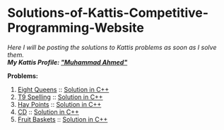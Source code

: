# Solutions-of-Kattis-Competitive-Programming-Website
<i>Here I will be posting the solutions to Kattis problems as soon as I solve them.</i> <br>
<i><b>My Kattis Profile: <a href="https://open.kattis.com/users/muhammad-ahmed">"Muhammad Ahmed"</a></b></i>

<b>Problems:</b> 

<ol>
  <li> <a href="https://open.kattis.com/problems/8queens">Eight Queens</a> :: <a href="https://github.com/Muhammad4hmed/Solutions-of-Kattis-Competitive-Programming-Website/blob/master/Solutions/Eight%20Queens.cpp">Solution in C++</a> </li>
  <li> <a href="https://open.kattis.com/problems/t9spelling">T9 Spelling</a> :: <a href="https://github.com/Muhammad4hmed/Solutions-of-Kattis-Competitive-Programming-Website/blob/master/Solutions/T9%20Spelling.cpp">Solution in C++</a> </li>
  <li> <a href="https://open.kattis.com/problems/haypoints">Hay Points</a> :: <a href="https://github.com/Muhammad4hmed/Solutions-of-Kattis-Competitive-Programming-Website/blob/master/Solutions/Hay%20Points.cpp">Solution in C++</a> </li>
  <li> <a href="https://open.kattis.com/problems/cd">CD</a> :: <a href="https://github.com/Muhammad4hmed/Solutions-of-Kattis-Competitive-Programming-Website/blob/master/Solutions/CD.cpp">Solution in C++</a> </li>
  <li> <a href="https://open.kattis.com/problems/fruitbaskets">Fruit Baskets</a> :: <a href="https://github.com/Muhammad4hmed/Solutions-of-Kattis-Competitive-Programming-Website/blob/master/Solutions/Fruit%20Baskets.cpp">Solution in C++</a> </li>
</ol>
